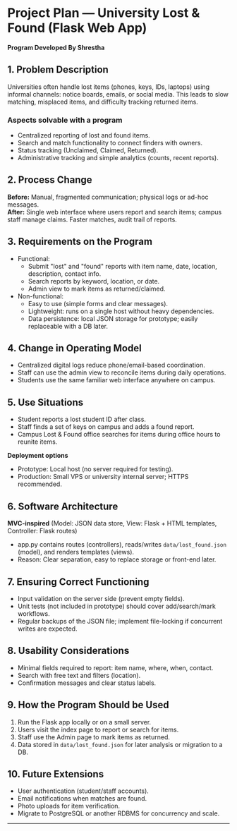 # Project Plan — University Lost & Found (Flask Web App)

**Program Developed By Shrestha**

## 1. Problem Description
Universities often handle lost items (phones, keys, IDs, laptops) using informal channels: notice boards, emails, or social media. This leads to slow matching, misplaced items, and difficulty tracking returned items.

### Aspects solvable with a program
- Centralized reporting of lost and found items.
- Search and match functionality to connect finders with owners.
- Status tracking (Unclaimed, Claimed, Returned).
- Administrative tracking and simple analytics (counts, recent reports).

## 2. Process Change
**Before:** Manual, fragmented communication; physical logs or ad-hoc messages.  
**After:** Single web interface where users report and search items; campus staff manage claims. Faster matches, audit trail of reports.

## 3. Requirements on the Program
- Functional:
  - Submit "lost" and "found" reports with item name, date, location, description, contact info.
  - Search reports by keyword, location, or date.
  - Admin view to mark items as returned/claimed.
- Non-functional:
  - Easy to use (simple forms and clear messages).
  - Lightweight: runs on a single host without heavy dependencies.
  - Data persistence: local JSON storage for prototype; easily replaceable with a DB later.

## 4. Change in Operating Model
- Centralized digital logs reduce phone/email-based coordination.
- Staff can use the admin view to reconcile items during daily operations.
- Students use the same familiar web interface anywhere on campus.

## 5. Use Situations
- Student reports a lost student ID after class.
- Staff finds a set of keys on campus and adds a found report.
- Campus Lost & Found office searches for items during office hours to reunite items.

**Deployment options**
- Prototype: Local host (no server required for testing).
- Production: Small VPS or university internal server; HTTPS recommended.

## 6. Software Architecture
**MVC-inspired** (Model: JSON data store, View: Flask + HTML templates, Controller: Flask routes)
- app.py contains routes (controllers), reads/writes `data/lost_found.json` (model), and renders templates (views).
- Reason: Clear separation, easy to replace storage or front-end later.

## 7. Ensuring Correct Functioning
- Input validation on the server side (prevent empty fields).
- Unit tests (not included in prototype) should cover add/search/mark workflows.
- Regular backups of the JSON file; implement file-locking if concurrent writes are expected.

## 8. Usability Considerations
- Minimal fields required to report: item name, where, when, contact.
- Search with free text and filters (location).
- Confirmation messages and clear status labels.

## 9. How the Program Should be Used
1. Run the Flask app locally or on a small server.
2. Users visit the index page to report or search for items.
3. Staff use the Admin page to mark items as returned.
4. Data stored in `data/lost_found.json` for later analysis or migration to a DB.

## 10. Future Extensions
- User authentication (student/staff accounts).
- Email notifications when matches are found.
- Photo uploads for item verification.
- Migrate to PostgreSQL or another RDBMS for concurrency and scale.

---
